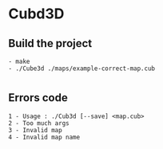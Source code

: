 # Cubd3D

## Build the project
	- make
	- ./Cube3d ./maps/example-correct-map.cub

#

## Errors code

	1 - Usage : ./Cub3d [--save] <map.cub>
	2 - Too much args
	3 - Invalid map
	4 - Invalid map name
